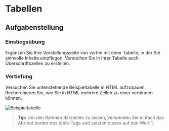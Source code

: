 # Tabellen

## Aufgabenstellung

### Einstiegsübung

Ergänzen Sie Ihre Vorstellungsseite von vorhin mit einer Tabelle, in der Sie sinnvolle Inhalte einpflegen.
Versuchen Sie in Ihrer Tabelle auch Überschriftszeilen zu erstellen.

### Vertiefung

Versuchen Sie untenstehende Beispieltabelle in HTML aufzubauen. Recherchieren Sie, wie Sie in HTML mehrere Zellen zu einer verbinden können.

![Beispieltabelle](Beispieltabelle.png "Beispieltabelle")

> **Tip:** Um den Rahmen darstellen zu lassen, verwenden Sie einfach das Attribut border des table-Tags und setzten dieses auf den Wert 1.

